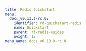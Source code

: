 ```yaml
---
title: Redis Quickstart
menu:
  docs_v0.13.0-rc.0:
    identifier: rd-quickstart-redis
    name: Quickstart
    parent: rd-redis-guides
    weight: 15
menu_name: docs_v0.13.0-rc.0
---
```

